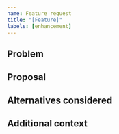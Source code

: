 ```yaml
---
name: Feature request
title: "[Feature]"
labels: [enhancement]
---
```


## Problem

## Proposal

## Alternatives considered

## Additional context

